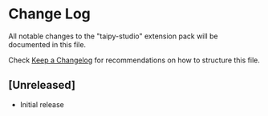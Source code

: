 # Change Log

All notable changes to the "taipy-studio" extension pack will be documented in this file.

Check [Keep a Changelog](http://keepachangelog.com/) for recommendations on how to structure this file.

## [Unreleased]

- Initial release
